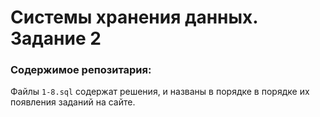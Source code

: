 # Системы хранения данных. Задание 2

### Содержимое репозитария:

Файлы ``1-8.sql`` содержат решения, и названы в порядке в порядке их появления заданий на сайте.